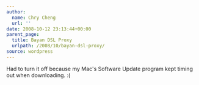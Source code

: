 ```yaml
---
author:
  name: Chry Cheng
  url: ''
date: 2008-10-12 23:13:44+00:00
parent_page:
  title: Bayan DSL Proxy
  urlpath: /2008/10/bayan-dsl-proxy/
source: wordpress
---
```


Had to turn it off because my Mac's Software Update program kept timing out  when downloading. :(